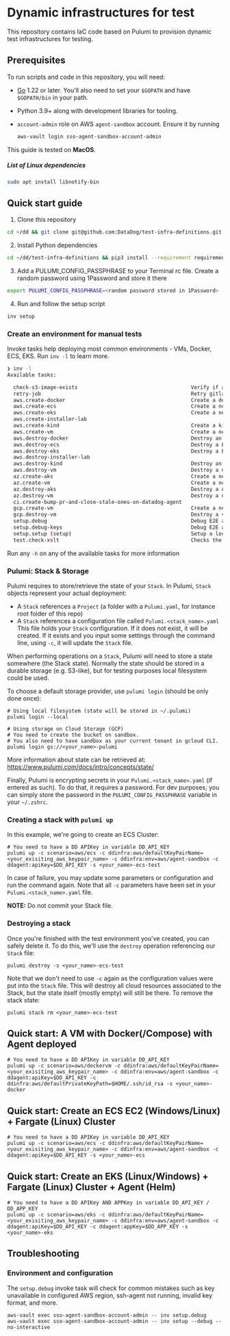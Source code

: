 # Dynamic infrastructures for test

This repository contains IaC code based on Pulumi to provision dynamic test infrastructures for testing.

## Prerequisites

To run scripts and code in this repository, you will need:

- [Go](https://golang.org/doc/install) 1.22 or later. You'll also need to set your `$GOPATH` and have `$GOPATH/bin` in your path.
- Python 3.9+ along with development libraries for tooling.
- `account-admin` role on AWS `agent-sandbox` account. Ensure it by running

  ```bash
  aws-vault login sso-agent-sandbox-account-admin
  ```

This guide is tested on **MacOS**.

##### List of Linux dependencies

```bash
sudo apt install libnotify-bin
```

## Quick start guide

1. Clone this repository

```bash
cd ~/dd && git clone git@github.com:DataDog/test-infra-definitions.git
```

2. Install Python dependencies

```bash
cd ~/dd/test-infra-definitions && pip3 install --requirement requirements.txt
```

3. Add a PULUMI_CONFIG_PASSPHRASE to your Terminal rc file. Create a random password using 1Password and store it there

```bash
export PULUMI_CONFIG_PASSPHRASE=<random password stored in 1Password>
```

4. Run and follow the setup script

```bash
inv setup
```

### Create an environment for manual tests

Invoke tasks help deploying most common environments - VMs, Docker, ECS, EKS. Run `inv -l` to learn more.

```bash
❯ inv -l
Available tasks:

  check-s3-image-exists                                     Verify if an image exists in the s3 repository to create a vm
  retry-job                                                 Retry gitlab pipeline job
  aws.create-docker                                         Create a docker environment.
  aws.create-ecs                                            Create a new ECS environment.
  aws.create-eks                                            Create a new EKS environment. It lasts around 20 minutes.
  aws.create-installer-lab
  aws.create-kind                                           Create a kind environment.
  aws.create-vm                                             Create a new virtual machine on aws.
  aws.destroy-docker                                        Destroy an environment created by invoke aws.create-docker.
  aws.destroy-ecs                                           Destroy a ECS environment created with invoke aws.create-ecs.
  aws.destroy-eks                                           Destroy a EKS environment created with invoke aws.create-eks.
  aws.destroy-installer-lab
  aws.destroy-kind                                          Destroy an environment created by invoke aws.create-kind.
  aws.destroy-vm                                            Destroy a new virtual machine on aws.
  az.create-aks                                             Create a new AKS environment. It lasts around 5 minutes.
  az.create-vm                                              Create a new virtual machine on azure.
  az.destroy-aks                                            Destroy a AKS environment created with invoke az.create-aks.
  az.destroy-vm                                             Destroy a new virtual machine on azure.
  ci.create-bump-pr-and-close-stale-ones-on-datadog-agent
  gcp.create-vm                                             Create a new virtual machine on GCP.
  gcp.destroy-vm                                            Destroy a virtual machine environment created with invoke gcp.create-vm.
  setup.debug                                               Debug E2E and test-infra-definitions required tools and configuration
  setup.debug-keys                                          Debug E2E and test-infra-definitions SSH keys
  setup.setup (setup)                                       Setup a local environment, interactively by default
  test.check-xslt                                           Checks the XSLT transformations in the scenarios/aws/microVMs/microvms/resources path
```

Run any `-h` on any of the available tasks for more information

### Pulumi: Stack & Storage

Pulumi requires to store/retrieve the state of your `Stack`.
In Pulumi, `Stack` objects represent your actual deployment:

- A `Stack` references a `Project` (a folder with a `Pulumi.yaml`, for instance root folder of this repo)
- A `Stack` references a configuration file called `Pulumi.<stack_name>.yaml`
  This file holds your `Stack` configuration.
  If it does not exist, it will be created.
  If it exists and you input some settings through the command line, using `-c`, it will update the `Stack` file.

When performing operations on a `Stack`, Pulumi will need to store a state somewhere (the Stack state).
Normally the state should be stored in a durable storage (e.g. S3-like), but for testing purposes
local filesystem could be used.

To choose a default storage provider, use `pulumi login` (should be only done once):

```
# Using local filesystem (state will be stored in ~/.pulumi)
pulumi login --local

# Using storage on Cloud Storage (GCP)
# You need to create the bucket on sandbox.
# You also need to have sandbox as your current tenant in gcloud CLI.
pulumi login gs://<your_name>-pulumi
```

More information about state can be retrieved at: https://www.pulumi.com/docs/intro/concepts/state/

Finally, Pulumi is encrypting secrets in your `Pulumi.<stack_name>.yaml` (if entered as such).
To do that, it requires a password. For dev purposes, you can simply store the password in the `PULUMI_CONFIG_PASSPHRASE` variable in your `~/.zshrc`.

### Creating a stack with `pulumi up`

In this example, we're going to create an ECS Cluster:

```
# You need to have a DD APIKey in variable DD_API_KEY
pulumi up -c scenario=aws/ecs -c ddinfra:aws/defaultKeyPairName=<your_exisiting_aws_keypair_name> -c ddinfra:env=aws/agent-sandbox -c ddagent:apiKey=$DD_API_KEY -s <your_name>-ecs-test
```

In case of failure, you may update some parameters or configuration and run the command again.
Note that all `-c` parameters have been set in your `Pulumi.<stack_name>.yaml` file.

**NOTE:** Do not commit your Stack file.

### Destroying a stack

Once you're finished with the test environment you've created, you can safely delete it.
To do this, we'll use the `destroy` operation referencing our `Stack` file:

```
pulumi destroy -s <your_name>-ecs-test
```

Note that we don't need to use `-c` again as the configuration values were put into the `Stack` file.
This will destroy all cloud resources associated to the Stack, but the state itself (mostly empty) will still be there.
To remove the stack state:

```
pulumi stack rm <your_name>-ecs-test
```

## Quick start: A VM with Docker(/Compose) with Agent deployed

```
# You need to have a DD APIKey in variable DD_API_KEY
pulumi up -c scenario=aws/dockervm -c ddinfra:aws/defaultKeyPairName=<your_exisiting_aws_keypair_name> -c ddinfra:env=aws/agent-sandbox -c ddagent:apiKey=$DD_API_KEY -c ddinfra:aws/defaultPrivateKeyPath=$HOME/.ssh/id_rsa -s <your_name>-docker
```

## Quick start: Create an ECS EC2 (Windows/Linux) + Fargate (Linux) Cluster

```
# You need to have a DD APIKey in variable DD_API_KEY
pulumi up -c scenario=aws/ecs -c ddinfra:aws/defaultKeyPairName=<your_exisiting_aws_keypair_name> -c ddinfra:env=aws/agent-sandbox -c ddagent:apiKey=$DD_API_KEY -s <your_name>-ecs
```

## Quick start: Create an EKS (Linux/Windows) + Fargate (Linux) Cluster + Agent (Helm)

```
# You need to have a DD APIKey AND APPKey in variable DD_API_KEY / DD_APP_KEY
pulumi up -c scenario=aws/eks -c ddinfra:aws/defaultKeyPairName=<your_exisiting_aws_keypair_name> -c ddinfra:env=aws/agent-sandbox -c ddagent:apiKey=$DD_API_KEY -c ddagent:appKey=$DD_APP_KEY -s <your_name>-eks
```

## Troubleshooting

### Environment and configuration

The `setup.debug` invoke task will check for common mistakes such as key unavailable in configured AWS region, ssh-agent not running, invalid key format, and more.

```
aws-vault exec sso-agent-sandbox-account-admin -- inv setup.debug
aws-vault exec sso-agent-sandbox-account-admin -- inv setup --debug --no-interactive
```
